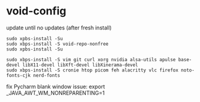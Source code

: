 # void-config

update until no updates (after fresh install)

    sudo xpbs-install -Su
    sudo xbps-install -S void-repo-nonfree
    sudo xpbs-install -Su
    
    sudo xbps-install -S vim git curl xorg nvidia alsa-utils apulse base-devel libX11-devel libXft-devel libXinerama-devel
    sudo xbps-install -S cronie htop picom feh alacritty vlc firefox noto-fonts-cjk nerd-fonts 

fix Pycharm blank window issue:
    export _JAVA_AWT_WM_NONREPARENTING=1
